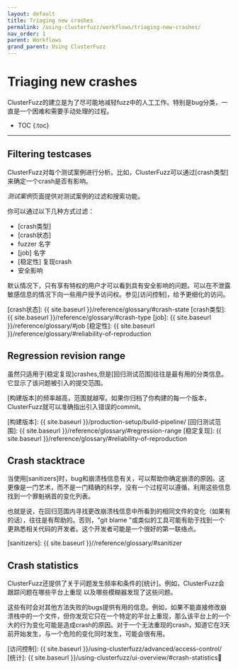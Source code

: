 ```yaml
---
layout: default
title: Triaging new crashes
permalink: /using-clusterfuzz/workflows/triaging-new-crashes/
nav_order: 1
parent: Workflows
grand_parent: Using ClusterFuzz
---
```


# Triaging new crashes

ClusterFuzz的建立是为了尽可能地减轻fuzz中的人工工作。特别是bug分类，一直是一个困难和需要手动处理的过程。

- TOC
{:toc}

---

## Filtering testcases

ClusterFuzz对每个测试案例进行分析。比如，ClusterFuzz可以通过[crash类型]来确定一个crash是否有影响。

*测试案例*页面提供对测试案例的过滤和搜索功能。

你可以通过以下几种方式过滤：

- [crash类型]
- [crash状态]
- fuzzer 名字
- [job] 名字
- [稳定性] 复现crash
- 安全影响

默认情况下，只有享有特权的用户才可以看到具有安全影响的问题。可以在不泄露敏感信息的情况下向一些用户授予访问权。参见[访问控制]，给予更细化的访问。

[crash状态]: {{ site.baseurl }}/reference/glossary/#crash-state
[crash类型]: {{ site.baseurl }}/reference/glossary/#crash-type
[job]: {{ site.baseurl }}/reference/glossary/#job
[稳定性]: {{ site.baseurl }}/reference/glossary/#reliability-of-reproduction

## Regression revision range

虽然只适用于[稳定复现]crashes,但是[回归测试范围]往往是最有用的分类信息。它显示了该问题被引入的提交范围。

[构建版本]的频率越高，范围就越窄。如果你归档了你构建的每一个版本，ClusterFuzz就可以准确指出引入错误的commit。

[构建版本]: {{ site.baseurl }}/production-setup/build-pipeline/
[回归测试范围]: {{ site.baseurl }}/reference/glossary/#regression-range
[稳定复现]: {{ site.baseurl }}/reference/glossary/#reliability-of-reproduction

## Crash stacktrace

当使用[sanitizers]时，bug和崩溃栈信息有关，可以帮助你确定崩溃的原因。这更像是一门艺术，而不是一门精确的科学，没有一个过程可以遵循，利用这些信息找到一个罪魁祸首的变化列表。

也就是说，在回归范围内寻找更改崩溃栈信息中所看到的相同文件的变化（如果有的话），往往是有帮助的。否则，"git blame "或类似的工具可能有助于找到一个更熟悉相关代码的开发者。这个开发者可能是一个很好的第一联络点。

[sanitizers]: {{ site.baseurl }}//reference/glossary/#sanitizer

## Crash statistics

ClusterFuzz还提供了关于问题发生频率和条件的[统计]。例如，ClusterFuzz会跟踪问题在哪些平台上重现
以及哪些模糊器发现了这些问题。

这些有时会对其他方法失败的bugs提供有用的信息。例如，如果不能直接修改崩溃栈中的一个文件，但你发现它只在一个特定的平台上重现，那么该平台上的一个大的行为变化可能是造成crash的原因。对于一个无法重现的crash，知道它在3天前开始发生，与一个危险的变化同时发生，可能会很有用。

[访问控制]: {{ site.baseurl }}/using-clusterfuzz/advanced/access-control/
[统计]: {{ site.baseurl }}/using-clusterfuzz/ui-overview/#crash-statistics
